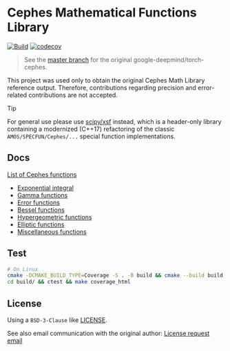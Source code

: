 # Cephes Mathematical Functions Library

[![Build](https://github.com/Cactus-proj/cephes/actions/workflows/build.yml/badge.svg)](https://github.com/Cactus-proj/cephes/actions/workflows/build.yml)
[![codecov](https://codecov.io/gh/Cactus-proj/cephes/graph/badge.svg?token=HwxPgtj3kO)](https://codecov.io/gh/Cactus-proj/cephes)

> See the [master branch](https://github.com/Cactus-proj/cephes/tree/master)
> for the original google-deepmind/torch-cephes.

This project was used only to obtain the original Cephes Math Library reference output.
Therefore, contributions regarding precision and error-related contributions are not accepted.

> [!TIP]
>
> For general use please use [scipy/xsf](https://github.com/scipy/xsf) instead,
> which is a header-only library containing a modernized (C++17) refactoring of
> the classic `AMOS/SPECFUN/Cephes/...` special function implementations.


## Docs

[List of Cephes functions](doc/markdown/index.md)

- [Exponential integral](doc/markdown/exp_int.md)
- [Gamma functions](doc/markdown/gamma.md)
- [Error functions](doc/markdown/gamma.md)
- [Bessel functions](doc/markdown/bessel.md)
- [Hypergeometric functions](doc/markdown/hyper.md)
- [Elliptic functions](doc/markdown/elliptic.md)
- [Miscellaneous functions](doc/markdown/misc.md)


## Test

```sh
# On Linux
cmake -DCMAKE_BUILD_TYPE=Coverage -S . -B build && cmake --build build
cd build/ && ctest && make coverage_html
```


## License

Using a `BSD-3-Clause` like [LICENSE](LICENSE.txt).

See also email communication with the original author: [License request email](License-request-email.txt)
